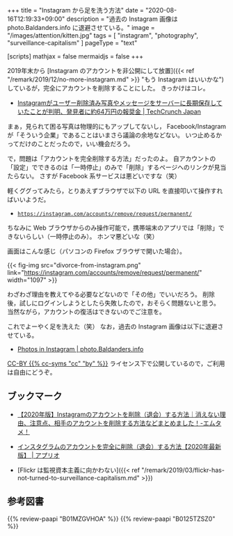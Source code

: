 +++
title = "Instagram から足を洗う方法"
date =  "2020-08-16T12:19:33+09:00"
description = "過去の Instagram 画像は photo.Baldanders.info に退避させている。"
image = "/images/attention/kitten.jpg"
tags = [ "instagram", "photography", "surveillance-capitalism" ]
pageType = "text"

[scripts]
  mathjax = false
  mermaidjs = false
+++

2019年末から [Instagram のアカウントを非公開にして放置]({{< ref "/remark/2019/12/no-more-instagram.md" >}} "もう Instagram はいいかな")しているが，完全にアカウントを削除することにした。
きっかけはコレ。

- [Instagramがユーザー削除済み写真やメッセージをサーバーに長期保存していたことが判明、発見者に約64万円の報奨金  |  TechCrunch Japan](https://jp.techcrunch.com/2020/08/14/2020-08-13-instagram-delete-photos-messages-servers/)

まぁ，見られて困る写真は物理的にもアップしてないし， Facebook/Instagram が「そういう企業」であることはいまさら議論の余地などない。
いつ止めるかってだけのことだったので，いい機会だろう。

で，問題は「アカウントを完全削除する方法」だったのよ。
自アカウントの「設定」でできるのは「一時停止」のみで「削除」するページへのリンクが見当たらない。
さすが Facebook 系サービスは悪どいですな（笑）

軽くググってみたら，とりあえずブラウザで以下の URL を直接叩いて操作すればいいようだ。

- [`https://instagram.com/accounts/remove/request/permanent/`](https://instagram.com/accounts/remove/request/permanent/)

ちなみに Web ブラウザからのみ操作可能で，携帯端末のアプリでは「削除」できないらしい（一時停止のみ）。
ホンマ悪どいな（笑）

画面はこんな感じ（パソコンの Firefox ブラウザで開いた場合）。

{{< fig-img src="divorce-from-instagram.png" link="https://instagram.com/accounts/remove/request/permanent/" width="1097" >}}

わざわざ理由を教えてやる必要などないので「その他」でいいだろう。
削除後，試しにログインしようとしたら失敗したので，おそらく問題ないと思う。
当然ながら，アカウントの復活はできないのでご注意を。

これでよーやく足を洗えた（笑） なお，過去の Instagram 画像は以下に退避させている。

- [Photos in Instagram | photo.Baldanders.info](https://photo.baldanders.info/instagram/)

[CC-BY {{% cc-syms  "cc" "by" %}}](https://creativecommons.org/licenses/by/4.0/ "Creative Commons — Attribution 4.0 International — CC BY 4.0") ライセンス下で公開しているので，ご利用は自由にどうぞ。

## ブックマーク

- [【2020年版】Instagramのアカウントを削除（退会）する方法｜消えない理由、注意点、相手のアカウントを削除する方法などまとめました！-エムタメ！](https://mtame.jp/social/Instagram_permanent/)
- [インスタグラムのアカウントを完全に削除（退会）する方法【2020年最新版】 | アプリオ](https://appllio.com/instagram-account-delete-completely)

- [Flickr は監視資本主義に向かわない]({{< ref "/remark/2019/03/flickr-has-not-turned-to-surveillance-capitalism.md" >}})

## 参考図書

{{% review-paapi "B01MZGVHOA" %}} <!-- 超監視社会 -->
{{% review-paapi "B0125TZSZ0" %}} <!-- つながりっぱなしの日常を生きる -->
